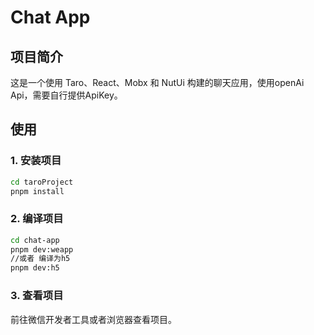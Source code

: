 # Chat App

## 项目简介
这是一个使用 Taro、React、Mobx 和 NutUi 构建的聊天应用，使用openAi Api，需要自行提供ApiKey。

## 使用
### 1. 安装项目
```bash
cd taroProject
pnpm install
```
### 2. 编译项目
```bash
cd chat-app
pnpm dev:weapp
//或者 编译为h5
pnpm dev:h5
```
### 3. 查看项目
前往微信开发者工具或者浏览器查看项目。

